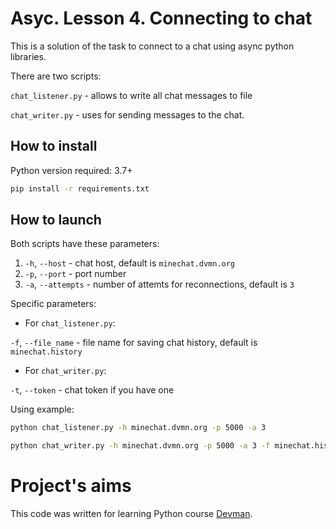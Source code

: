 # Asyc. Lesson 4. Connecting to chat

This is a solution of the task to connect to a chat using async python libraries. 

There are two scripts:

`chat_listener.py` - allows to write all chat messages to file

`chat_writer.py` - uses for sending messages to the chat.

## How to install

Python version required: 3.7+

```bash
pip install -r requirements.txt
```

## How to launch

Both scripts have these parameters:

1. `-h`, `--host` - chat host, default is `minechat.dvmn.org`
2. `-p`, `--port` - port number
3. `-a`, `--attempts` - number of attemts for reconnections, default is `3`

Specific parameters:

* For  `chat_listener.py`:

`-f`, `--file_name` - file name for saving chat history, default is `minechat.history`

* For  `chat_writer.py`:

`-t`, `--token` - chat token if you have one

Using example:

```bash
python chat_listener.py -h minechat.dvmn.org -p 5000 -a 3

```
```bash
python chat_writer.py -h minechat.dvmn.org -p 5000 -a 3 -f minechat.history

```

# Project's aims

This code was written for learning Python course [Devman](https://dvmn.org).